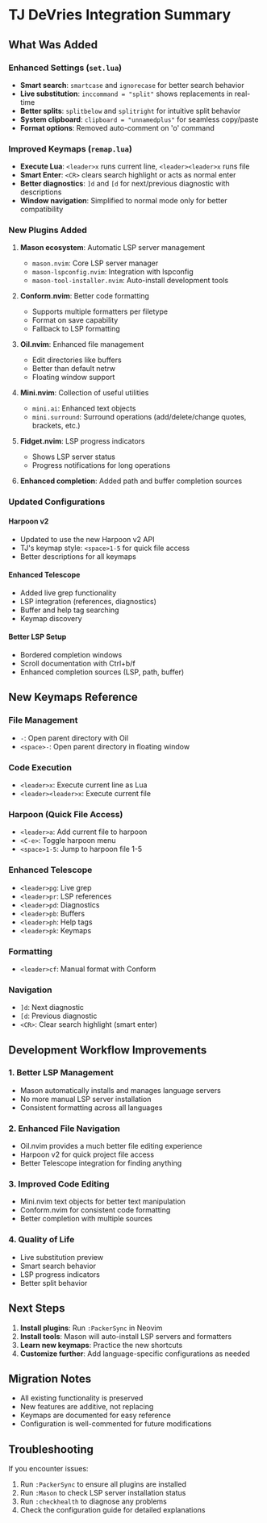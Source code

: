 # TJ DeVries Integration Summary

## What Was Added

### Enhanced Settings (`set.lua`)
- **Smart search**: `smartcase` and `ignorecase` for better search behavior
- **Live substitution**: `inccommand = "split"` shows replacements in real-time
- **Better splits**: `splitbelow` and `splitright` for intuitive split behavior
- **System clipboard**: `clipboard = "unnamedplus"` for seamless copy/paste
- **Format options**: Removed auto-comment on 'o' command

### Improved Keymaps (`remap.lua`)
- **Execute Lua**: `<leader>x` runs current line, `<leader><leader>x` runs file
- **Smart Enter**: `<CR>` clears search highlight or acts as normal enter
- **Better diagnostics**: `]d` and `[d` for next/previous diagnostic with descriptions
- **Window navigation**: Simplified to normal mode only for better compatibility

### New Plugins Added
1. **Mason ecosystem**: Automatic LSP server management
   - `mason.nvim`: Core LSP server manager
   - `mason-lspconfig.nvim`: Integration with lspconfig
   - `mason-tool-installer.nvim`: Auto-install development tools

2. **Conform.nvim**: Better code formatting
   - Supports multiple formatters per filetype
   - Format on save capability
   - Fallback to LSP formatting

3. **Oil.nvim**: Enhanced file management
   - Edit directories like buffers
   - Better than default netrw
   - Floating window support

4. **Mini.nvim**: Collection of useful utilities
   - `mini.ai`: Enhanced text objects
   - `mini.surround`: Surround operations (add/delete/change quotes, brackets, etc.)

5. **Fidget.nvim**: LSP progress indicators
   - Shows LSP server status
   - Progress notifications for long operations

6. **Enhanced completion**: Added path and buffer completion sources

### Updated Configurations

#### Harpoon v2
- Updated to use the new Harpoon v2 API
- TJ's keymap style: `<space>1-5` for quick file access
- Better descriptions for all keymaps

#### Enhanced Telescope
- Added live grep functionality
- LSP integration (references, diagnostics)
- Buffer and help tag searching
- Keymap discovery

#### Better LSP Setup
- Bordered completion windows
- Scroll documentation with Ctrl+b/f
- Enhanced completion sources (LSP, path, buffer)

## New Keymaps Reference

### File Management
- `-`: Open parent directory with Oil
- `<space>-`: Open parent directory in floating window

### Code Execution
- `<leader>x`: Execute current line as Lua
- `<leader><leader>x`: Execute current file

### Harpoon (Quick File Access)
- `<leader>a`: Add current file to harpoon
- `<C-e>`: Toggle harpoon menu
- `<space>1-5`: Jump to harpoon file 1-5

### Enhanced Telescope
- `<leader>pg`: Live grep
- `<leader>pr`: LSP references
- `<leader>pd`: Diagnostics
- `<leader>pb`: Buffers
- `<leader>ph`: Help tags
- `<leader>pk`: Keymaps

### Formatting
- `<leader>cf`: Manual format with Conform

### Navigation
- `]d`: Next diagnostic
- `[d`: Previous diagnostic
- `<CR>`: Clear search highlight (smart enter)

## Development Workflow Improvements

### 1. Better LSP Management
- Mason automatically installs and manages language servers
- No more manual LSP server installation
- Consistent formatting across all languages

### 2. Enhanced File Navigation
- Oil.nvim provides a much better file editing experience
- Harpoon v2 for quick project file access
- Better Telescope integration for finding anything

### 3. Improved Code Editing
- Mini.nvim text objects for better text manipulation
- Conform.nvim for consistent code formatting
- Better completion with multiple sources

### 4. Quality of Life
- Live substitution preview
- Smart search behavior
- LSP progress indicators
- Better split behavior

## Next Steps

1. **Install plugins**: Run `:PackerSync` in Neovim
2. **Install tools**: Mason will auto-install LSP servers and formatters
3. **Learn new keymaps**: Practice the new shortcuts
4. **Customize further**: Add language-specific configurations as needed

## Migration Notes

- All existing functionality is preserved
- New features are additive, not replacing
- Keymaps are documented for easy reference
- Configuration is well-commented for future modifications

## Troubleshooting

If you encounter issues:
1. Run `:PackerSync` to ensure all plugins are installed
2. Run `:Mason` to check LSP server installation status
3. Run `:checkhealth` to diagnose any problems
4. Check the configuration guide for detailed explanations